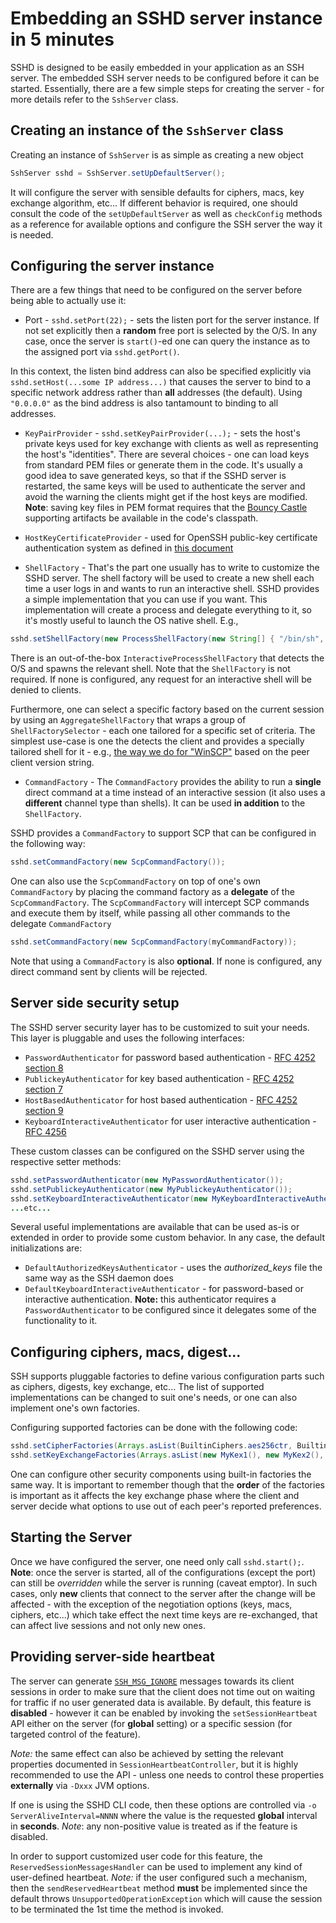 # Embedding an SSHD server instance in 5 minutes

SSHD is designed to be easily embedded in your application as an SSH server. The embedded SSH server needs
to be configured before it can be started. Essentially, there are a few simple steps for creating the
server - for more details refer to the `SshServer` class.

## Creating an instance of the `SshServer` class

Creating an instance of `SshServer` is as simple as creating a new object

```java
SshServer sshd = SshServer.setUpDefaultServer();

```

It will configure the server with sensible defaults for ciphers, macs, key exchange algorithm, etc...
If different behavior is required, one should consult the code of the `setUpDefaultServer` as well as
`checkConfig` methods as a reference for available options and configure the SSH server the way it is needed.

## Configuring the server instance

There are a few things that need to be configured on the server before being able to actually use it:

* Port - `sshd.setPort(22);` - sets the listen port for the server instance. If not set explicitly then a
**random** free port is selected by the O/S. In any case, once the server is `start()`-ed one can query the
instance as to the assigned port via `sshd.getPort()`.

In this context, the listen bind address can also be specified explicitly via `sshd.setHost(...some IP address...)`
that causes the server to bind to a specific network address rather than **all** addresses (the default). Using
`"0.0.0.0"` as the bind address is also tantamount to binding to all addresses.

* `KeyPairProvider` - `sshd.setKeyPairProvider(...);` - sets the host's private keys used for key exchange with
clients as well as representing the host's "identities". There are several choices - one can load keys from standard
PEM files or generate them in the code.  It's usually a good idea to save generated keys, so that if the SSHD server
is restarted, the same keys will be used to authenticate the server and avoid the warning the clients might get if
the host keys are modified. **Note**: saving key files in PEM format requires  that the [Bouncy Castle](https://www.bouncycastle.org/)
supporting artifacts be available in the code's classpath.

* `HostKeyCertificateProvider` - used for OpenSSH public-key certificate authentication system
as defined in [this document](https://github.com/openssh/openssh-portable/blob/master/PROTOCOL.certkeys)

* `ShellFactory` - That's the part one usually has to write to customize the SSHD server. The shell factory will
be used to create a new shell each time a user logs in and wants to run an interactive shell. SSHD provides a simple
implementation that you can use if you want. This implementation will create a process and delegate everything to it,
so it's mostly useful to launch the OS native shell. E.g.,

```java
sshd.setShellFactory(new ProcessShellFactory(new String[] { "/bin/sh", "-i", "-l" }));

```

There is an out-of-the-box `InteractiveProcessShellFactory` that detects the O/S and spawns the relevant shell. Note
that the `ShellFactory` is not required. If none is configured, any request for an interactive shell will be denied to clients.

Furthermore, one can select a specific factory based on the current session by using an `AggregateShellFactory` that
wraps a group of `ShellFactorySelector` - each one tailored for a specific set of criteria. The simplest use-case is
one the detects the client and provides a specially tailored shell for it - e.g.,
[the way we do for "WinSCP"](https://issues.apache.org/jira/browse/SSHD-1009) based on the peer client version string.

* `CommandFactory` - The `CommandFactory` provides the ability to run a **single** direct command at a time instead
of an interactive session (it also uses a **different** channel type than shells). It can be used **in addition** to the `ShellFactory`.

SSHD provides a `CommandFactory` to support SCP that can be configured in the following way:


```java
sshd.setCommandFactory(new ScpCommandFactory());

```

One can also use the `ScpCommandFactory` on top of one's own `CommandFactory` by placing the command factory as a **delegate**
of the `ScpCommandFactory`. The `ScpCommandFactory` will intercept SCP commands and execute them by itself, while passing all
other commands to the delegate `CommandFactory`

```java
sshd.setCommandFactory(new ScpCommandFactory(myCommandFactory));

```

Note that using a `CommandFactory` is also **optional**. If none is configured, any direct command sent by clients will be rejected.

## Server side security setup

The SSHD server security layer has to be customized to suit your needs. This layer is pluggable and uses the following interfaces:

* `PasswordAuthenticator` for password based authentication - [RFC 4252 section 8](https://www.ietf.org/rfc/rfc4252.txt)
* `PublickeyAuthenticator` for key based authentication - [RFC 4252 section 7](https://www.ietf.org/rfc/rfc4252.txt)
* `HostBasedAuthenticator` for host based authentication - [RFC 4252 section 9](https://www.ietf.org/rfc/rfc4252.txt)
* `KeyboardInteractiveAuthenticator` for user interactive authentication - [RFC 4256](https://www.ietf.org/rfc/rfc4256.txt)

These custom classes can be configured on the SSHD server using the respective setter methods:

```java
sshd.setPasswordAuthenticator(new MyPasswordAuthenticator());
sshd.setPublickeyAuthenticator(new MyPublickeyAuthenticator());
sshd.setKeyboardInteractiveAuthenticator(new MyKeyboardInteractiveAuthenticator());
...etc...

```

Several useful implementations are available that can be used as-is or extended in order to provide some custom behavior. In any
case, the default initializations are:

* `DefaultAuthorizedKeysAuthenticator` - uses the _authorized_keys_ file the same way as the SSH daemon does
* `DefaultKeyboardInteractiveAuthenticator` - for password-based or interactive authentication. **Note:** this authenticator
requires a `PasswordAuthenticator` to be configured since it delegates some of the functionality to it.

## Configuring ciphers, macs, digest...

SSH supports pluggable factories to define various configuration parts such as ciphers, digests, key exchange, etc...
The list of supported implementations can be changed to suit one's needs, or one can also implement one's own factories.

Configuring supported factories can be done with the following code:

```java
sshd.setCipherFactories(Arrays.asList(BuiltinCiphers.aes256ctr, BuiltinCiphers.aes192ctr, BuiltinCiphers.aes128ctr));
sshd.setKeyExchangeFactories(Arrays.asList(new MyKex1(), new MyKex2(), BuiltinKeyExchange.A, ...etc...));

```

One can configure other security components using built-in factories the same way. It is important to remember though
that the **order** of the factories is important as it affects the key exchange phase where the client and server decide
what options to use out of each peer's reported preferences.

## Starting the Server

Once we have configured the server, one need only call `sshd.start();`. **Note**: once the server is started, all of the
configurations (except the port) can still be *overridden* while the server is running (caveat emptor). In such cases,
only **new** clients that connect to the server after the change will be affected - with the exception of the negotiation
options (keys, macs, ciphers, etc...) which take effect the next time keys are re-exchanged, that can affect live sessions
and not only new ones.

## Providing server-side heartbeat

The server can generate [`SSH_MSG_IGNORE`](https://tools.ietf.org/html/rfc4253#section-11.2) messages towards its
client sessions in order to make sure that the client does not time out on waiting for traffic if no user generated
data is available. By default, this feature is **disabled** - however it can be enabled by invoking the `setSessionHeartbeat`
API either on the server (for **global** setting) or a specific session (for targeted control of the feature).

*Note:* the same effect can also be achieved by setting the relevant properties documented in `SessionHeartbeatController`, but
it is highly recommended to use the API - unless one needs to control these properties **externally** via `-Dxxx` JVM options.

If one is using the SSHD CLI code, then these options are controlled via `-o ServerAliveInterval=NNNN` where the value is
the requested **global** interval in **seconds**. *Note*: any non-positive value is treated as if the feature is disabled.

In order to support customized user code for this feature, the `ReservedSessionMessagesHandler` can be used to
implement any kind of user-defined heartbeat. *Note:* if the user configured such a mechanism, then the
`sendReservedHeartbeat` method **must** be implemented since the default throws `UnsupportedOperationException`
which will cause the session to be terminated the 1st time the method is invoked.
